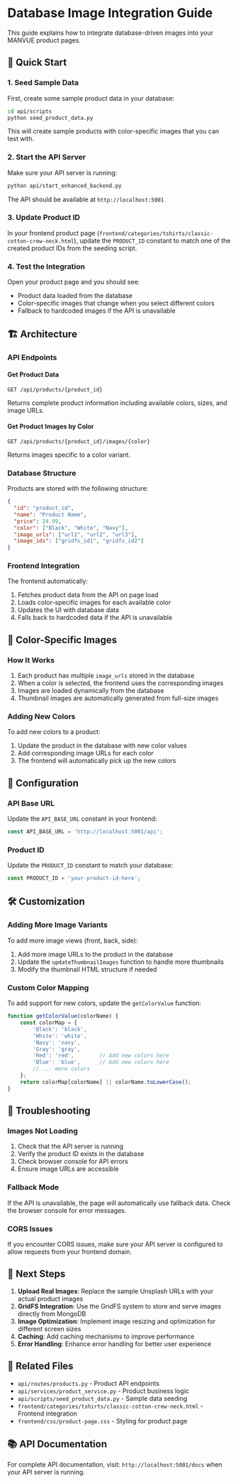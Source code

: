 # Database Image Integration Guide

This guide explains how to integrate database-driven images into your MANVUE product pages.

## 🚀 Quick Start

### 1. Seed Sample Data
First, create some sample product data in your database:

```bash
cd api/scripts
python seed_product_data.py
```

This will create sample products with color-specific images that you can test with.

### 2. Start the API Server
Make sure your API server is running:

```bash
python api/start_enhanced_backend.py
```

The API should be available at `http://localhost:5001`

### 3. Update Product ID
In your frontend product page (`frontend/categories/tshirts/classic-cotton-crew-neck.html`), update the `PRODUCT_ID` constant to match one of the created product IDs from the seeding script.

### 4. Test the Integration
Open your product page and you should see:
- Product data loaded from the database
- Color-specific images that change when you select different colors
- Fallback to hardcoded images if the API is unavailable

## 🏗️ Architecture

### API Endpoints

#### Get Product Data
```
GET /api/products/{product_id}
```
Returns complete product information including available colors, sizes, and image URLs.

#### Get Product Images by Color
```
GET /api/products/{product_id}/images/{color}
```
Returns images specific to a color variant.

### Database Structure

Products are stored with the following structure:
```json
{
  "id": "product_id",
  "name": "Product Name",
  "price": 24.99,
  "color": ["Black", "White", "Navy"],
  "image_urls": ["url1", "url2", "url3"],
  "image_ids": ["gridfs_id1", "gridfs_id2"]
}
```

### Frontend Integration

The frontend automatically:
1. Fetches product data from the API on page load
2. Loads color-specific images for each available color
3. Updates the UI with database data
4. Falls back to hardcoded data if the API is unavailable

## 🎨 Color-Specific Images

### How It Works
1. Each product has multiple `image_urls` stored in the database
2. When a color is selected, the frontend uses the corresponding images
3. Images are loaded dynamically from the database
4. Thumbnail images are automatically generated from full-size images

### Adding New Colors
To add new colors to a product:
1. Update the product in the database with new color values
2. Add corresponding image URLs for each color
3. The frontend will automatically pick up the new colors

## 🔧 Configuration

### API Base URL
Update the `API_BASE_URL` constant in your frontend:
```javascript
const API_BASE_URL = 'http://localhost:5001/api';
```

### Product ID
Update the `PRODUCT_ID` constant to match your database:
```javascript
const PRODUCT_ID = 'your-product-id-here';
```

## 🛠️ Customization

### Adding More Image Variants
To add more image views (front, back, side):
1. Add more image URLs to the product in the database
2. Update the `updateThumbnailImages` function to handle more thumbnails
3. Modify the thumbnail HTML structure if needed

### Custom Color Mapping
To add support for new colors, update the `getColorValue` function:
```javascript
function getColorValue(colorName) {
    const colorMap = {
        'Black': 'black',
        'White': 'white',
        'Navy': 'navy',
        'Gray': 'gray',
        'Red': 'red',        // Add new colors here
        'Blue': 'blue',      // Add new colors here
        // ... more colors
    };
    return colorMap[colorName] || colorName.toLowerCase();
}
```

## 🐛 Troubleshooting

### Images Not Loading
1. Check that the API server is running
2. Verify the product ID exists in the database
3. Check browser console for API errors
4. Ensure image URLs are accessible

### Fallback Mode
If the API is unavailable, the page will automatically use fallback data. Check the browser console for error messages.

### CORS Issues
If you encounter CORS issues, make sure your API server is configured to allow requests from your frontend domain.

## 📝 Next Steps

1. **Upload Real Images**: Replace the sample Unsplash URLs with your actual product images
2. **GridFS Integration**: Use the GridFS system to store and serve images directly from MongoDB
3. **Image Optimization**: Implement image resizing and optimization for different screen sizes
4. **Caching**: Add caching mechanisms to improve performance
5. **Error Handling**: Enhance error handling for better user experience

## 🔗 Related Files

- `api/routes/products.py` - Product API endpoints
- `api/services/product_service.py` - Product business logic
- `api/scripts/seed_product_data.py` - Sample data seeding
- `frontend/categories/tshirts/classic-cotton-crew-neck.html` - Frontend integration
- `frontend/css/product-page.css` - Styling for product page

## 📚 API Documentation

For complete API documentation, visit: `http://localhost:5001/docs` when your API server is running.
